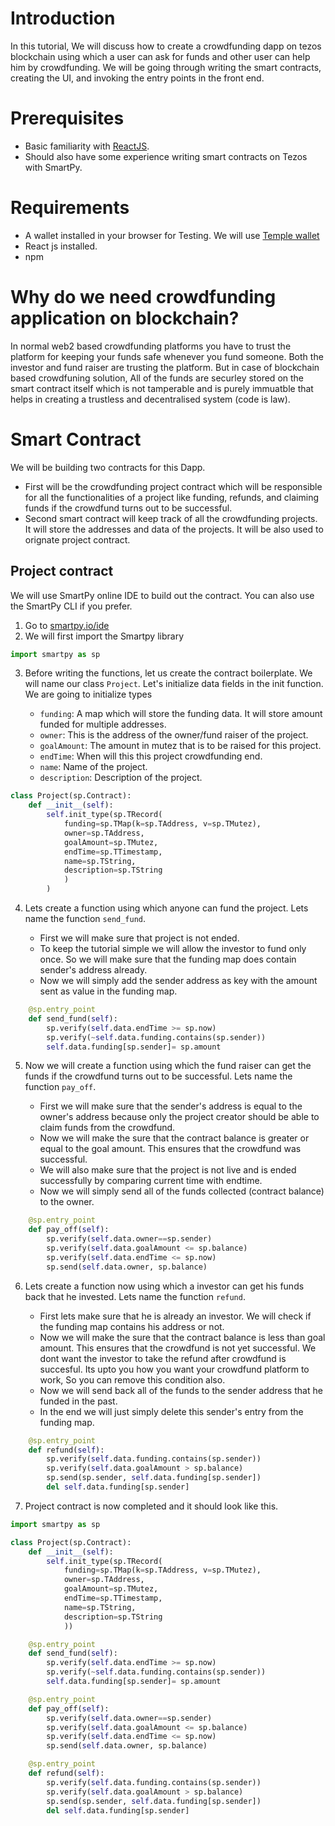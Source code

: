 # Introduction
In this tutorial, We will discuss how to create a crowdfunding dapp on tezos blockchain using which a user can ask for funds and other user can help him by crowdfunding. We will be going through writing the smart contracts, creating the UI, and invoking the entry points in the front end.

# Prerequisites
- Basic familiarity with [ReactJS](https://reactjs.org/).
- Should also have some experience writing smart contracts on Tezos with SmartPy.

# Requirements
- A wallet installed in your browser for Testing. We will use [Temple wallet](https://templewallet.com/)
- React js installed.
- npm

# Why do we need crowdfunding application on blockchain?
In normal web2 based crowdfunding platforms you have to trust the platform for keeping your funds safe whenever you fund someone. Both the investor and fund raiser are trusting the platform. But in case of blockchain based crowdfuning solution, All of the funds are securley stored on the smart contract itself which is not tamperable and is purely immuatble that helps in creating a trustless and decentralised system (code is law).

# Smart Contract
We will be building two contracts for this Dapp.
- First will be the crowdfunding project contract which will be responsible for all the functionalities of a project like funding, refunds, and claiming funds if the crowdfund turns out to be successful. 
- Second smart contract will keep track of all the crowdfunding projects. It will store the addresses and data of the projects. It will be also used to orignate project contract.

## Project contract
We will use SmartPy online IDE to build out the contract. You can also use the SmartPy CLI if you prefer.

1. Go to [smartpy.io/ide](smartpy.io/ide)
2. We will first import the Smartpy library

```python
import smartpy as sp
```
3. Before writing the functions, let us create the contract boilerplate. We will name our class `Project`. Let's initialize data fields in the init function. 
We are going to initialize types

    - `funding`: A map which will store the funding data. It will store amount funded for multiple addresses.
    - `owner`: This is the address of the owner/fund raiser of the project.
    - `goalAmount`: The amount in mutez that is to be raised for this project.
    - `endTime`: When will this this project crowdfunding end.
    - `name`: Name of the project.
    - `description`: Description of the project.
```python
class Project(sp.Contract):
    def __init__(self):
        self.init_type(sp.TRecord(
            funding=sp.TMap(k=sp.TAddress, v=sp.TMutez),
            owner=sp.TAddress,
            goalAmount=sp.TMutez,
            endTime=sp.TTimestamp,
            name=sp.TString,
            description=sp.TString
            )
        )
```
4. Lets create a function using which anyone can fund the project.
Lets name the function `send_fund`. 

    - First we will make sure that project is not ended.
    - To keep the tutorial simple we will allow the investor to fund only once. So we will make sure that the funding map does contain sender's address already. 
    - Now we will simply add the sender address as key with the amount sent as value in the funding map. 

```python
    @sp.entry_point
    def send_fund(self):
        sp.verify(self.data.endTime >= sp.now) 
        sp.verify(~self.data.funding.contains(sp.sender))
        self.data.funding[sp.sender]= sp.amount
```

5. Now we will create a function using which the fund raiser can get the funds if the crowdfund turns out to be successful.
Lets name the function `pay_off`. 

    - First we will make sure that the sender's address is equal to the owner's address because only the project creator should be able to claim funds from the crowdfund.
    - Now we will make the sure that the contract balance is greater or equal to the goal amount. This ensures that the crowdfund was successful.
    - We will also make sure that the project is not live and is ended successfully by comparing current time with endtime.
    - Now we will simply send all of the funds collected (contract balance) to the owner.

```python
    @sp.entry_point
    def pay_off(self):
        sp.verify(self.data.owner==sp.sender)
        sp.verify(self.data.goalAmount <= sp.balance)
        sp.verify(self.data.endTime <= sp.now)
        sp.send(self.data.owner, sp.balance)
```

6. Lets create a function now using which a investor can get his funds back that he invested.
Lets name the function `refund`. 

    - First lets make sure that he is already an investor. We will check if the funding map contains his address or not.
    - Now we will make the sure that the contract balance is less than goal amount. This ensures that the crowdfund is not yet successful. We dont want the investor to take the refund after crowdfund is succesful. Its upto you how you want your crowdfund platform to work, So you can remove this condition also.
    - Now we will send back all of the funds to the sender address that he funded in the past.
    - In the end we will just simply delete this sender's entry from the funding map.

```python
    @sp.entry_point
    def refund(self):
        sp.verify(self.data.funding.contains(sp.sender))
        sp.verify(self.data.goalAmount > sp.balance)
        sp.send(sp.sender, self.data.funding[sp.sender])
        del self.data.funding[sp.sender]
```

7. Project contract is now completed and it should look like this.
```python
import smartpy as sp

class Project(sp.Contract):
    def __init__(self):
        self.init_type(sp.TRecord(
            funding=sp.TMap(k=sp.TAddress, v=sp.TMutez),
            owner=sp.TAddress,
            goalAmount=sp.TMutez,
            endTime=sp.TTimestamp,
            name=sp.TString,
            description=sp.TString
            ))

    @sp.entry_point
    def send_fund(self):
        sp.verify(self.data.endTime >= sp.now) 
        sp.verify(~self.data.funding.contains(sp.sender))
        self.data.funding[sp.sender]= sp.amount

    @sp.entry_point
    def pay_off(self):
        sp.verify(self.data.owner==sp.sender)
        sp.verify(self.data.goalAmount <= sp.balance)
        sp.verify(self.data.endTime <= sp.now)
        sp.send(self.data.owner, sp.balance)

    @sp.entry_point
    def refund(self):
        sp.verify(self.data.funding.contains(sp.sender))
        sp.verify(self.data.goalAmount > sp.balance)
        sp.send(sp.sender, self.data.funding[sp.sender])
        del self.data.funding[sp.sender]
```


